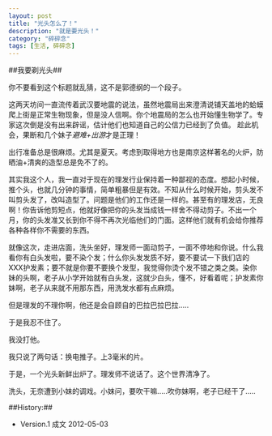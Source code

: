 ```yaml
---
layout: post
title: "光头怎么了！"
description: "就是要光头！"
category: "碎碎念"
tags: [生活, 碎碎念]
---
```


##我要剃光头##

你不要看到这个标题就乱猜，这不是郭德纲的一个段子。

这两天坊间一直流传着武汉要地震的说法，虽然地震局出来澄清说铺天盖地的蛤蟆爬上街是正常生物现象，但是没人信啊。你个地震局的怎么也开始懂生物学了。专家这次倒是没有出来辟谣，估计他们也知道自己的公信力已经到了负值。
趁此机会，果断和几个妹子*避难+出游*才是正理！

出行准备总是很麻烦。尤其是夏天。考虑到取得地方也是南京这样著名的火炉，防晒油+清爽的造型总是免不了的。

<!--more-->

其实我这个人，我一直对于现在的理发行业保持着一种鄙视的态度。想起小时候，推个头，也就几分钟的事情，简单粗暴但是有效。不知从什么时候开始，剪头发不叫剪头发了，改叫造型了。问题是他们的工作还是一样的。甚至有的理发店，无良啊！你告诉他剪短点，他就好像把你的头发当成钱一样舍不得动剪子。不出一个月，你的头发准又长到你不得不再次光临他们的门面。这样他们就有机会给你推荐各种各样你不需要的东西。

就像这次，走进店面，洗头坐好，理发师一面动剪子，一面不停地和你说。什么我看你有白头发啦，要不染个发；什么你头发发质不好，要不要试一下我们店的XXX护发素；要不就是你要不要换个发型，我觉得你烫个发不错之类之类。染你妹的头啊，老子从小学开始就有白头发，这就少白头，懂不，好看着呢；护发素你妹啊，老子从来就不用那东西，用洗发水都有点麻烦。

但是理发的不理你啊，他还是会自顾自的巴拉巴拉巴拉.....

于是我忍不住了。

我没打他。

我只说了两句话：换电推子。上3毫米的片。

于是，一个光头新鲜出炉了。理发师不说话了。这个世界清净了。

洗头，无奈遭到小妹的调戏。小妹问，要吹干嘛.....吹你妹啊，老子已经干了.....

##History:##

- Version.1 成文 2012-05-03
